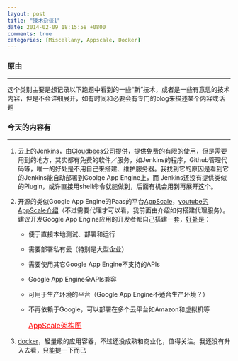 ```yaml
---
layout: post
title: "技术杂谈1"
date: 2014-02-09 18:15:58 +0800
comments: true
categories: [Miscellany, Appscale, Docker]
---
```


### 原由
---

 
这个类别主要是想记录以下跑题中看到的一些“新”技术，或者是一些有意思的技术内容，但是不会详细展开，如有时间和必要会有专门的blog来描述某个内容或话题

### 今天的内容有
---

1. 云上的Jenkins，由[Cloudbees公司](http://www.cloudbees.com)提供，提供免费的有限的使用，但是需要用到的地方，其实都有免费的软件／服务，如Jenkins的程序，Github管理代码等，唯一的好处是不用自己来搭建、维护服务器。我找到它的原因是看到它的Jenkins能自动部署到Goolge App Engine上，而 Jenkins还没有提供类似的Plugin，或许直接用shell命令就能做到，后面有机会用到再展开这个。

2. 开源的类似Google App Engine的Paas的平台[AppScale](https://github.com/AppScale/appscale)，[youtube的AppScale介绍](http://www.youtube.com/user/AppScaleSystems)（不过需要代理才可以看，我前面由介绍如何搭建代理服务）。建议开发Google App Engine应用的开发者都自己搭建一套，[好处](http://www.appscale.com/features)是：

   - 便于直接本地测试、部署和运行
   - 需要部署私有云（特别是大型企业）
   - 需要使用其它Google App Engine不支持的APIs
   - Google App Engine全APIs兼容
   - 可用于生产环境的平台（Google App Engine不适合生产环境？）
   - 不再依赖于Google，可以部署在多个云平台如Amazon和虚拟机等
   
	 <div style="text-decoration:underline; font-size: 16px; color: red" onclick="showdiv('app')"> AppScale架构图 </div>
	
	<div style="display:none" class="prev" id="app"  onclick="hidediv('app')">
	
	<img src="http://www.appscale.com/assets/img/appscale_stack.png" title="点击关闭">
	
	</div>
   
3. [docker](http://www.docker.io)，轻量级的应用容器，不过还没成熟和商业化，值得关注。我还没有升入去看，只能提一下而已






